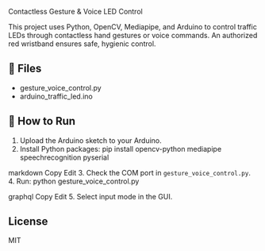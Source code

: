 Contactless Gesture & Voice LED Control

This project uses Python, OpenCV, Mediapipe, and Arduino to control traffic LEDs through contactless hand gestures or voice commands. An authorized red wristband ensures safe, hygienic control.

## 📂 Files
- gesture_voice_control.py
- arduino_traffic_led.ino

## 🚀 How to Run
1. Upload the Arduino sketch to your Arduino.
2. Install Python packages:
pip install opencv-python mediapipe speechrecognition pyserial

markdown
Copy
Edit
3. Check the COM port in `gesture_voice_control.py`.
4. Run:
python gesture_voice_control.py

graphql
Copy
Edit
5. Select input mode in the GUI.

## License
MIT
